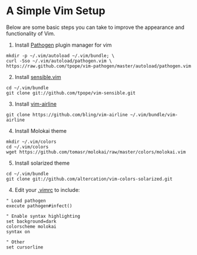 A Simple Vim Setup
==================
Below are some basic steps you can take to improve the appearance and
functionality of Vim.

1. Install [Pathogen](https://github.com/tpope/vim-pathogen) plugin manager for
vim

```
mkdir -p ~/.vim/autoload ~/.vim/bundle; \
curl -Sso ~/.vim/autoload/pathogen.vim \
https://raw.github.com/tpope/vim-pathogen/master/autoload/pathogen.vim
```

2. Install [sensible.vim](https://github.com/tpope/vim-sensible)

```
cd ~/.vim/bundle
git clone git://github.com/tpope/vim-sensible.git
```

3. Install [vim-airline](https://github.com/bling/vim-airline)

```
git clone https://github.com/bling/vim-airline ~/.vim/bundle/vim-airline
```

4. Install Molokai theme

```
mkdir ~/.vim/colors
cd ~/.vim/colors
wget https://github.com/tomasr/molokai/raw/master/colors/molokai.vim
```

5. Install solarized theme

```
cd ~/.vim/bundle
git clone git://github.com/altercation/vim-colors-solarized.git
```

4. Edit your [.vimrc](http://vimdoc.sourceforge.net/htmldoc/starting.html) to 
include:

```
" Load pathogen
execute pathogen#infect()

" Enable syntax highlighting
set background=dark                                                                                     
colorscheme molokai
syntax on

" Other
set cursorline
```
